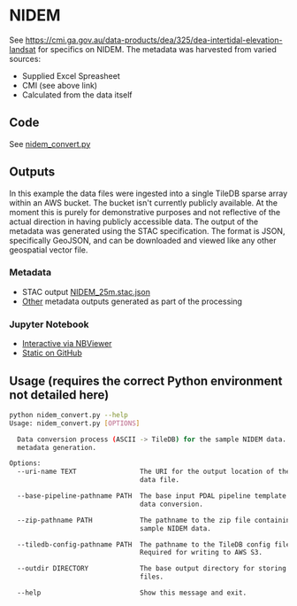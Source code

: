 # NIDEM

See https://cmi.ga.gov.au/data-products/dea/325/dea-intertidal-elevation-landsat for specifics on NIDEM.
The metadata was harvested from varied sources:
* Supplied Excel Spreasheet
* CMI (see above link)
* Calculated from the data itself

## Code
See [nidem_convert.py](nidem_convert.py)

## Outputs

In this example the data files were ingested into a single TileDB sparse array within an AWS bucket. The bucket isn't currently publicly available. At the moment this is purely for demonstrative purposes and not reflective of the actual direction in having publicly accessible data.
The output of the metadata was generated using the STAC specification. The format is JSON, specifically GeoJSON, and can be downloaded and viewed like any other geospatial vector file.

### Metadata
* STAC output [NIDEM_25m.stac.json](sample-output/NIDEM_25m.stac.json)
* [Other](sample-output) metadata outputs generated as part of the processing

### Jupyter Notebook
* [Interactive via NBViewer](https://nbviewer.jupyter.org/github/ausseabed/special-potato/blob/main/NIDEM-samples/nidem-metadata-display.ipynb)
* [Static on GitHub](nidem-metadata-display.ipynb)

## Usage (requires the correct Python environment not detailed here)

```bash
python nidem_convert.py --help
Usage: nidem_convert.py [OPTIONS]

  Data conversion process (ASCII -> TileDB) for the sample NIDEM data. STAC
  metadata generation.

Options:
  --uri-name TEXT                The URI for the output location of the TileDB
                                 data file.

  --base-pipeline-pathname PATH  The base input PDAL pipeline template for
                                 data conversion.

  --zip-pathname PATH            The pathname to the zip file containing the
                                 sample NIDEM data.

  --tiledb-config-pathname PATH  The pathname to the TileDB config file.
                                 Required for writing to AWS S3.

  --outdir DIRECTORY             The base output directory for storing local
                                 files.

  --help                         Show this message and exit.
```
